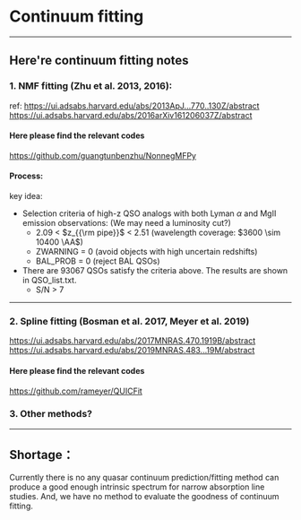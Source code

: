 # Continuum fitting

----

## Here're continuum fitting notes

### 1. NMF fitting (Zhu et al. 2013, 2016):
   ref:
   https://ui.adsabs.harvard.edu/abs/2013ApJ...770..130Z/abstract <br>
   https://ui.adsabs.harvard.edu/abs/2016arXiv161206037Z/abstract <br>

#### Here please find the relevant codes
   https://github.com/guangtunbenzhu/NonnegMFPy

#### Process:
key idea:
* Selection criteria of high-z QSO analogs with both Lyman $\alpha$ and MgII emission observations:
(We may need a luminosity cut?)
	- 2.09 < $z_{{\rm pipe}}$ < 2.51 (wavelength coverage: $3600 \sim 10400 \AA$)
	- ZWARNING = 0 (avoid objects with high uncertain redshifts)
    - BAL_PROB = 0 (reject BAL QSOs)
* There are 93067 QSOs satisfy the criteria above. The results are shown in QSO_list.txt.
  - S/N > 7
----

### 2. Spline fitting (Bosman et al. 2017, Meyer et al. 2019)
   https://ui.adsabs.harvard.edu/abs/2017MNRAS.470.1919B/abstract <br>
   https://ui.adsabs.harvard.edu/abs/2019MNRAS.483...19M/abstract <br>

#### Here please find the relevant codes
   https://github.com/rameyer/QUICFit

### 3. Other methods?

----

## Shortage：
   Currently there is no any quasar continuum prediction/fitting method can produce a good enough intrinsic spectrum for narrow absorption line studies. And, we have no method to evaluate the goodness of continuum fitting.
